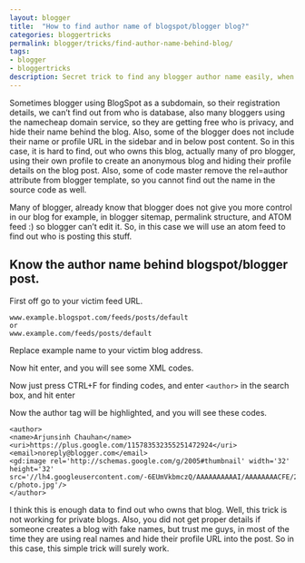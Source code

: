 ```yaml
---
layout: blogger
title:  "How to find author name of blogspot/blogger blog?"
categories: bloggertricks
permalink: blogger/tricks/find-author-name-behind-blog/
tags: 
- blogger
- bloggertricks
description: Secret trick to find any blogger author name easily, when they hide it's name in blog posts.
---
```


Sometimes blogger using BlogSpot as a subdomain, so their registration details, we can’t find out from who is database, also many bloggers using the namecheap domain service, so they are getting free who is privacy, and hide their name behind the blog. Also, some of the blogger does not include their name or profile URL in the sidebar and in below post content. So in this case, it is hard to find, out who owns this blog, actually many of pro blogger, using their own profile to create an anonymous blog and hiding their profile details on the blog post. Also, some of code master remove the rel=author attribute from blogger template, so you cannot find out the name in the source code as well.

Many of blogger, already know that blogger does not give you more control in our blog for example, in blogger sitemap, permalink structure, and ATOM feed :) so blogger can’t edit it. So, in this case we will use an atom feed to find out who is posting this stuff.


## Know the author name behind blogspot/blogger post. ##

First off go to your victim feed URL.

    www.example.blogspot.com/feeds/posts/default
    or
    www.example.com/feeds/posts/default

Replace example name to your victim blog address.

Now hit enter, and you will see some XML codes.

Now just press CTRL+F for finding codes, and enter `<author>` in the search box, and hit enter

Now the author tag will be highlighted, and you will see these codes.

    <author>
    <name>Arjunsinh Chauhan</name>
    <uri>https://plus.google.com/115783532355251472924</uri>
    <email>noreply@blogger.com</email>
    <gd:image rel='http://schemas.google.com/g/2005#thumbnail' width='32' height='32' src='//lh4.googleusercontent.com/-6EUmVkbmczQ/AAAAAAAAAAI/AAAAAAAACFE/2QJSzzNLiC0/s512-c/photo.jpg'/>
    </author>

I think this is enough data to find out who owns that blog. Well, this trick is not working for private blogs. Also, you did not get proper details if someone creates a blog with fake names, but trust me guys, in most of the time they are using real names and hide their profile URL into the post. So in this case, this simple trick will surely work.
